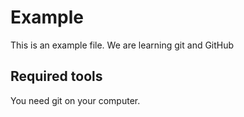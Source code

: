 # Example

This is an example file. We are learning git and GitHub

## Required tools

You need git on your computer.
